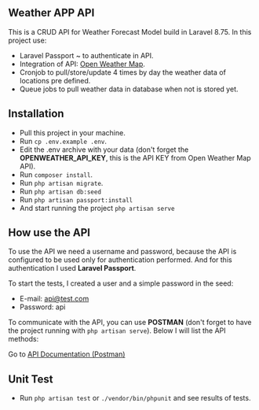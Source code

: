 ## Weather APP API

This is a CRUD API for Weather Forecast Model build in Laravel 8.75. In this project use:

- Laravel Passport ~ to authenticate in API.
- Integration of API: [Open Weather Map](https://openweathermap.org/current).
- Cronjob to pull/store/update 4 times by day the weather data of locations pre defined.
- Queue jobs to pull weather data in database when not is stored yet.

## Installation

- Pull this project in your machine.
- Run ``` cp .env.example .env ```.
- Edit the .env archive with your data (don't forget the **OPENWEATHER_API_KEY**, this is the API KEY from Open Weather Map API).
- Run ``` composer install ```.
- Run ``` php artisan migrate ```.
- Run ``` php artisan db:seed ```
- Run ``` php artisan passport:install ```
- And start running the project ``` php artisan serve ```

## How use the API

To use the API we need a username and password, because the API is configured to be used only for authentication performed. And for this authentication I used **Laravel Passport**.

To start the tests, I created a user and a simple password in the seed:

- E-mail: api@test.com
- Password: api

To communicate with the API, you can use **POSTMAN** (don't forget to have the project running with ```php artisan serve```). Below I will list the API methods:

Go to [API Documentation (Postman)](https://documenter.getpostman.com/view/216454/UVsQrijH)

## Unit Test

- Run ```php artisan test``` or ```./vendor/bin/phpunit``` and see results of tests.
